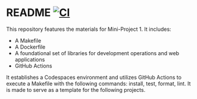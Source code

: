 # README [![CI](https://github.com/vivianzzzzz/Template/actions/workflows/ci.yml/badge.svg)](https://github.com/vivianzzzzz/Template/actions/workflows/ci.yml)
This repository features the materials for Mini-Project 1. It includes: 
- A Makefile
- A Dockerfile
- A foundational set of libraries for development operations and web applications
- GitHub Actions

It establishes a Codespaces environment and utilizes GitHub Actions to execute a Makefile with the following commands: install, test, format, lint. It is made to serve as a template for the following projects. 


